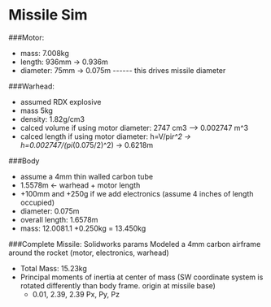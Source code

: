 # Missile Sim

###Motor:

- mass: 7.008kg
- length: 936mm -> 0.936m
- diameter: 75mm -> 0.075m ------ this drives missile diameter

###Warhead:

- assumed RDX explosive
- mass 5kg
- density: 1.82g/cm3
- calced volume if using motor diameter: 2747 cm3 --> 0.002747 m^3
- calced length if using motor diameter: h=V/pi*r^2 -> h=0.002747/(pi*(0.075/2)^2) -> 0.6218m

###Body

- assume a 4mm thin walled carbon tube
- 1.5578m <- warhead + motor length
- +100mm and +250g if we add electronics (assume 4 inches of length occupied)
- diameter: 0.075m
- overall length: 1.6578m
- mass: 12.0081.1 +0.250kg = 13.450kg

###Complete Missile:
Solidworks params
Modeled a 4mm carbon airframe around the rocket (motor, electronics, warhead)

- Total Mass: 15.23kg
- Principal moments of inertia at center of mass (SW coordinate system is rotated differently than body frame. origin at missile base)
  - 0.01, 2.39, 2.39 Px, Py, Pz
